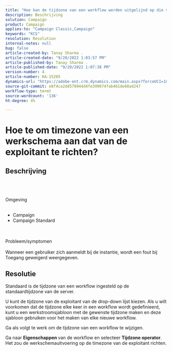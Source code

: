 ```yaml
---
title: "Hoe kan de tijdzone van een workflow worden uitgelijnd op die van de operator?"
description: Beschrijving
solution: Campaign
product: Campaign
applies-to: "Campaign Classic,Campaign"
keywords: "KCS"
resolution: Resolution
internal-notes: null
bug: false
article-created-by: Tanay Sharma .
article-created-date: "9/20/2022 1:03:57 PM"
article-published-by: Tanay Sharma .
article-published-date: "9/20/2022 1:07:38 PM"
version-number: 4
article-number: KA-15205
dynamics-url: "https://adobe-ent.crm.dynamics.com/main.aspx?forceUCI=1&pagetype=entityrecord&etn=knowledgearticle&id=90b4efae-e438-ed11-9db1-002248086735"
source-git-commit: e8f4ca2dd578944d4fe399074fab461de88ad247
workflow-type: tm+mt
source-wordcount: '136'
ht-degree: 4%

---
```


# Hoe te om timezone van een werkschema aan dat van de exploitant te richten?

## Beschrijving

<br><br><br>Omgeving<br><br>
- Campaign
- Campaign Standard



<br><br>Probleem/symptomen<br><br>
Wanneer een gebruiker zich aanmeldt bij de instantie, wordt een fout bij Toegang geweigerd weergegeven.


## Resolutie






Standaard is de tijdzone van een workflow ingesteld op de standaardtijdzone van de server.



U kunt de tijdzone van de exploitant van de drop-down lijst kiezen. Als u wilt voorkomen dat de tijdzone elke keer in een workflow wordt gedefinieerd, kunt u een werkstroomsjabloon met de gewenste tijdzone maken en deze sjabloon gebruiken voor het maken van elke nieuwe workflow.



Ga als volgt te werk om de tijdzone van een workflow te wijzigen.



Ga naar <b>Eigenschappen </b>van de workflow en selecteer <b>Tijdzone operator</b>. Het zou de werkschemauitvoering op de timezone van de exploitant richten.


